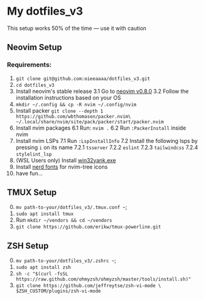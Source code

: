 # My dotfiles_v3
This setup works 50% of the time — use it with caution

## Neovim Setup

### Requirements:

1. `git clone git@github.com:oieeaaaa/dotfiles_v3.git`
2. `cd dotfiles_v3`
3. Install neovim's stable release
  3.1 Go to [neovim v0.8.0](https://github.com/neovim/neovim/releases/tag/v0.8.0)
  3.2 Follow the installation instructions based on your OS
4. `mkdir ~/.config && cp -R nvim ~/.config/nvim`
5. Install packer `git clone --depth 1 https://github.com/wbthomason/packer.nvim\
 ~/.local/share/nvim/site/pack/packer/start/packer.nvim`
6. Install nvim packages
  6.1 Run: `nvim .`
  6.2 Run `:PackerInstall` inside nvim
7. Install nvim LSPs
  7.1 Run `:LspInstallInfo`
  7.2 Install the following lsps by pressing `i` on its name
    7.2.1 `tsserver`
    7.2.2 `eslint`
    7.2.3 `tailwindcss`
    7.2.4 `stylelint_lsp`
8. (WSL Users only) Install [win32yank.exe](https://github.com/neovim/neovim/wiki/FAQ#how-to-use-the-windows-clipboard-from-wsl)
9. Install [nerd fonts](https://www.nerdfonts.com/font-downloads) for nvim-tree icons
10. have fun...

## TMUX Setup

0. `mv path-to-your/dotfiles_v3/.tmux.conf ~`;
1. `sudo apt install tmux`
2. Run `mkdir ~/vendors && cd ~/vendors`
3. `git clone https://github.com/erikw/tmux-powerline.git`

## ZSH Setup

0. `mv path-to-your/dotfiles_v3/.zshrc ~`;
1. `sudo apt install zsh`
2. `sh -c "$(curl -fsSL https://raw.github.com/ohmyzsh/ohmyzsh/master/tools/install.sh)"`
3. `git clone https://github.com/jeffreytse/zsh-vi-mode \
  $ZSH_CUSTOM/plugins/zsh-vi-mode`
